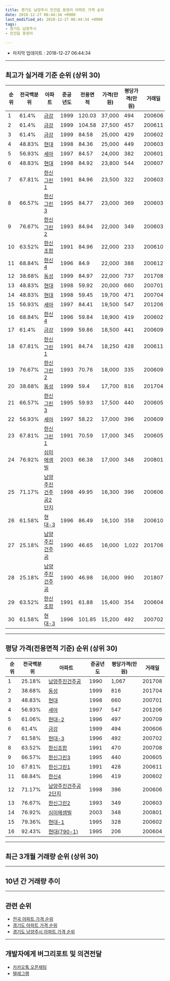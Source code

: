```yaml
---
title: 경기도 남양주시 진건읍 용정리 아파트 가격 순위
date: 2018-12-27 06:44:34 +0900
last_modified_at: 2018-12-27 06:44:34 +0900
tags:
- 경기도 남양주시
- 진건읍 용정리

---
```


* 마지막 업데이트 : 2018-12-27 06:44:34

---

## 최고가 실거래 기준 순위 (상위 30)


|순위|전국백분위|아파트|준공년도|전용면적|가격(만원)|평당가격(만원)|거래일|
|---|---|---|---|---|---|---|---|
|1|61.4%|[금강](https://search.naver.com/search.naver?query=%EA%B2%BD%EA%B8%B0%EB%8F%84+%EB%82%A8%EC%96%91%EC%A3%BC%EC%8B%9C+%EC%A7%84%EA%B1%B4%EC%9D%8D+%EC%9A%A9%EC%A0%95%EB%A6%AC+%EA%B8%88%EA%B0%95)|1999|120.03|37,000|494|200606|
|2|61.4%|[금강](https://search.naver.com/search.naver?query=%EA%B2%BD%EA%B8%B0%EB%8F%84+%EB%82%A8%EC%96%91%EC%A3%BC%EC%8B%9C+%EC%A7%84%EA%B1%B4%EC%9D%8D+%EC%9A%A9%EC%A0%95%EB%A6%AC+%EA%B8%88%EA%B0%95)|1999|104.58|27,500|457|200611|
|3|61.4%|[금강](https://search.naver.com/search.naver?query=%EA%B2%BD%EA%B8%B0%EB%8F%84+%EB%82%A8%EC%96%91%EC%A3%BC%EC%8B%9C+%EC%A7%84%EA%B1%B4%EC%9D%8D+%EC%9A%A9%EC%A0%95%EB%A6%AC+%EA%B8%88%EA%B0%95)|1999|84.58|25,000|429|200602|
|4|48.83%|[현대](https://search.naver.com/search.naver?query=%EA%B2%BD%EA%B8%B0%EB%8F%84+%EB%82%A8%EC%96%91%EC%A3%BC%EC%8B%9C+%EC%A7%84%EA%B1%B4%EC%9D%8D+%EC%9A%A9%EC%A0%95%EB%A6%AC+%ED%98%84%EB%8C%80)|1998|84.36|25,000|449|200603|
|5|56.93%|[세아](https://search.naver.com/search.naver?query=%EA%B2%BD%EA%B8%B0%EB%8F%84+%EB%82%A8%EC%96%91%EC%A3%BC%EC%8B%9C+%EC%A7%84%EA%B1%B4%EC%9D%8D+%EC%9A%A9%EC%A0%95%EB%A6%AC+%EC%84%B8%EC%95%84)|1997|84.57|24,000|382|200601|
|6|48.83%|[현대](https://search.naver.com/search.naver?query=%EA%B2%BD%EA%B8%B0%EB%8F%84+%EB%82%A8%EC%96%91%EC%A3%BC%EC%8B%9C+%EC%A7%84%EA%B1%B4%EC%9D%8D+%EC%9A%A9%EC%A0%95%EB%A6%AC+%ED%98%84%EB%8C%80)|1998|84.92|23,800|544|200607|
|7|67.81%|[한신그린1](https://search.naver.com/search.naver?query=%EA%B2%BD%EA%B8%B0%EB%8F%84+%EB%82%A8%EC%96%91%EC%A3%BC%EC%8B%9C+%EC%A7%84%EA%B1%B4%EC%9D%8D+%EC%9A%A9%EC%A0%95%EB%A6%AC+%ED%95%9C%EC%8B%A0%EA%B7%B8%EB%A6%B01)|1991|84.96|23,500|322|200603|
|8|66.57%|[한신그린3](https://search.naver.com/search.naver?query=%EA%B2%BD%EA%B8%B0%EB%8F%84+%EB%82%A8%EC%96%91%EC%A3%BC%EC%8B%9C+%EC%A7%84%EA%B1%B4%EC%9D%8D+%EC%9A%A9%EC%A0%95%EB%A6%AC+%ED%95%9C%EC%8B%A0%EA%B7%B8%EB%A6%B03)|1995|84.77|23,000|369|200603|
|9|76.67%|[한신그린2](https://search.naver.com/search.naver?query=%EA%B2%BD%EA%B8%B0%EB%8F%84+%EB%82%A8%EC%96%91%EC%A3%BC%EC%8B%9C+%EC%A7%84%EA%B1%B4%EC%9D%8D+%EC%9A%A9%EC%A0%95%EB%A6%AC+%ED%95%9C%EC%8B%A0%EA%B7%B8%EB%A6%B02)|1993|84.94|22,000|349|200603|
|10|63.52%|[한신조합](https://search.naver.com/search.naver?query=%EA%B2%BD%EA%B8%B0%EB%8F%84+%EB%82%A8%EC%96%91%EC%A3%BC%EC%8B%9C+%EC%A7%84%EA%B1%B4%EC%9D%8D+%EC%9A%A9%EC%A0%95%EB%A6%AC+%ED%95%9C%EC%8B%A0%EC%A1%B0%ED%95%A9)|1991|84.96|22,000|233|200610|
|11|68.84%|[한신4](https://search.naver.com/search.naver?query=%EA%B2%BD%EA%B8%B0%EB%8F%84+%EB%82%A8%EC%96%91%EC%A3%BC%EC%8B%9C+%EC%A7%84%EA%B1%B4%EC%9D%8D+%EC%9A%A9%EC%A0%95%EB%A6%AC+%ED%95%9C%EC%8B%A04)|1996|84.9|22,000|388|200612|
|12|38.68%|[동성](https://search.naver.com/search.naver?query=%EA%B2%BD%EA%B8%B0%EB%8F%84+%EB%82%A8%EC%96%91%EC%A3%BC%EC%8B%9C+%EC%A7%84%EA%B1%B4%EC%9D%8D+%EC%9A%A9%EC%A0%95%EB%A6%AC+%EB%8F%99%EC%84%B1)|1999|84.97|22,000|737|201708|
|13|48.83%|[현대](https://search.naver.com/search.naver?query=%EA%B2%BD%EA%B8%B0%EB%8F%84+%EB%82%A8%EC%96%91%EC%A3%BC%EC%8B%9C+%EC%A7%84%EA%B1%B4%EC%9D%8D+%EC%9A%A9%EC%A0%95%EB%A6%AC+%ED%98%84%EB%8C%80)|1998|59.92|20,000|660|200701|
|14|48.83%|[현대](https://search.naver.com/search.naver?query=%EA%B2%BD%EA%B8%B0%EB%8F%84+%EB%82%A8%EC%96%91%EC%A3%BC%EC%8B%9C+%EC%A7%84%EA%B1%B4%EC%9D%8D+%EC%9A%A9%EC%A0%95%EB%A6%AC+%ED%98%84%EB%8C%80)|1998|59.45|19,700|471|200704|
|15|56.93%|[세아](https://search.naver.com/search.naver?query=%EA%B2%BD%EA%B8%B0%EB%8F%84+%EB%82%A8%EC%96%91%EC%A3%BC%EC%8B%9C+%EC%A7%84%EA%B1%B4%EC%9D%8D+%EC%9A%A9%EC%A0%95%EB%A6%AC+%EC%84%B8%EC%95%84)|1997|84.41|19,500|547|201206|
|16|68.84%|[한신4](https://search.naver.com/search.naver?query=%EA%B2%BD%EA%B8%B0%EB%8F%84+%EB%82%A8%EC%96%91%EC%A3%BC%EC%8B%9C+%EC%A7%84%EA%B1%B4%EC%9D%8D+%EC%9A%A9%EC%A0%95%EB%A6%AC+%ED%95%9C%EC%8B%A04)|1996|59.84|18,900|419|200602|
|17|61.4%|[금강](https://search.naver.com/search.naver?query=%EA%B2%BD%EA%B8%B0%EB%8F%84+%EB%82%A8%EC%96%91%EC%A3%BC%EC%8B%9C+%EC%A7%84%EA%B1%B4%EC%9D%8D+%EC%9A%A9%EC%A0%95%EB%A6%AC+%EA%B8%88%EA%B0%95)|1999|59.86|18,500|441|200609|
|18|67.81%|[한신그린1](https://search.naver.com/search.naver?query=%EA%B2%BD%EA%B8%B0%EB%8F%84+%EB%82%A8%EC%96%91%EC%A3%BC%EC%8B%9C+%EC%A7%84%EA%B1%B4%EC%9D%8D+%EC%9A%A9%EC%A0%95%EB%A6%AC+%ED%95%9C%EC%8B%A0%EA%B7%B8%EB%A6%B01)|1991|84.74|18,250|428|200611|
|19|76.67%|[한신그린2](https://search.naver.com/search.naver?query=%EA%B2%BD%EA%B8%B0%EB%8F%84+%EB%82%A8%EC%96%91%EC%A3%BC%EC%8B%9C+%EC%A7%84%EA%B1%B4%EC%9D%8D+%EC%9A%A9%EC%A0%95%EB%A6%AC+%ED%95%9C%EC%8B%A0%EA%B7%B8%EB%A6%B02)|1993|70.76|18,000|335|200609|
|20|38.68%|[동성](https://search.naver.com/search.naver?query=%EA%B2%BD%EA%B8%B0%EB%8F%84+%EB%82%A8%EC%96%91%EC%A3%BC%EC%8B%9C+%EC%A7%84%EA%B1%B4%EC%9D%8D+%EC%9A%A9%EC%A0%95%EB%A6%AC+%EB%8F%99%EC%84%B1)|1999|59.4|17,700|816|201704|
|21|66.57%|[한신그린3](https://search.naver.com/search.naver?query=%EA%B2%BD%EA%B8%B0%EB%8F%84+%EB%82%A8%EC%96%91%EC%A3%BC%EC%8B%9C+%EC%A7%84%EA%B1%B4%EC%9D%8D+%EC%9A%A9%EC%A0%95%EB%A6%AC+%ED%95%9C%EC%8B%A0%EA%B7%B8%EB%A6%B03)|1995|59.93|17,500|440|200605|
|22|56.93%|[세아](https://search.naver.com/search.naver?query=%EA%B2%BD%EA%B8%B0%EB%8F%84+%EB%82%A8%EC%96%91%EC%A3%BC%EC%8B%9C+%EC%A7%84%EA%B1%B4%EC%9D%8D+%EC%9A%A9%EC%A0%95%EB%A6%AC+%EC%84%B8%EC%95%84)|1997|58.22|17,000|396|200609|
|23|67.81%|[한신그린1](https://search.naver.com/search.naver?query=%EA%B2%BD%EA%B8%B0%EB%8F%84+%EB%82%A8%EC%96%91%EC%A3%BC%EC%8B%9C+%EC%A7%84%EA%B1%B4%EC%9D%8D+%EC%9A%A9%EC%A0%95%EB%A6%AC+%ED%95%9C%EC%8B%A0%EA%B7%B8%EB%A6%B01)|1991|70.59|17,000|345|200605|
|24|76.92%|[심미에셈빌](https://search.naver.com/search.naver?query=%EA%B2%BD%EA%B8%B0%EB%8F%84+%EB%82%A8%EC%96%91%EC%A3%BC%EC%8B%9C+%EC%A7%84%EA%B1%B4%EC%9D%8D+%EC%9A%A9%EC%A0%95%EB%A6%AC+%EC%8B%AC%EB%AF%B8%EC%97%90%EC%85%88%EB%B9%8C)|2003|66.38|17,000|348|200801|
|25|71.17%|[남양주진건주공2단지](https://search.naver.com/search.naver?query=%EA%B2%BD%EA%B8%B0%EB%8F%84+%EB%82%A8%EC%96%91%EC%A3%BC%EC%8B%9C+%EC%A7%84%EA%B1%B4%EC%9D%8D+%EC%9A%A9%EC%A0%95%EB%A6%AC+%EB%82%A8%EC%96%91%EC%A3%BC%EC%A7%84%EA%B1%B4%EC%A3%BC%EA%B3%B52%EB%8B%A8%EC%A7%80)|1998|49.95|16,300|396|200606|
|26|61.58%|[현대-3](https://search.naver.com/search.naver?query=%EA%B2%BD%EA%B8%B0%EB%8F%84+%EB%82%A8%EC%96%91%EC%A3%BC%EC%8B%9C+%EC%A7%84%EA%B1%B4%EC%9D%8D+%EC%9A%A9%EC%A0%95%EB%A6%AC+%ED%98%84%EB%8C%80-3)|1996|86.49|16,100|358|200610|
|27|25.18%|[남양주진건주공](https://search.naver.com/search.naver?query=%EA%B2%BD%EA%B8%B0%EB%8F%84+%EB%82%A8%EC%96%91%EC%A3%BC%EC%8B%9C+%EC%A7%84%EA%B1%B4%EC%9D%8D+%EC%9A%A9%EC%A0%95%EB%A6%AC+%EB%82%A8%EC%96%91%EC%A3%BC%EC%A7%84%EA%B1%B4%EC%A3%BC%EA%B3%B5)|1990|46.65|16,000|1,022|201706|
|28|25.18%|[남양주진건주공](https://search.naver.com/search.naver?query=%EA%B2%BD%EA%B8%B0%EB%8F%84+%EB%82%A8%EC%96%91%EC%A3%BC%EC%8B%9C+%EC%A7%84%EA%B1%B4%EC%9D%8D+%EC%9A%A9%EC%A0%95%EB%A6%AC+%EB%82%A8%EC%96%91%EC%A3%BC%EC%A7%84%EA%B1%B4%EC%A3%BC%EA%B3%B5)|1990|46.98|16,000|990|201807|
|29|63.52%|[한신조합](https://search.naver.com/search.naver?query=%EA%B2%BD%EA%B8%B0%EB%8F%84+%EB%82%A8%EC%96%91%EC%A3%BC%EC%8B%9C+%EC%A7%84%EA%B1%B4%EC%9D%8D+%EC%9A%A9%EC%A0%95%EB%A6%AC+%ED%95%9C%EC%8B%A0%EC%A1%B0%ED%95%A9)|1991|61.88|15,400|354|200604|
|30|61.58%|[현대-3](https://search.naver.com/search.naver?query=%EA%B2%BD%EA%B8%B0%EB%8F%84+%EB%82%A8%EC%96%91%EC%A3%BC%EC%8B%9C+%EC%A7%84%EA%B1%B4%EC%9D%8D+%EC%9A%A9%EC%A0%95%EB%A6%AC+%ED%98%84%EB%8C%80-3)|1996|101.85|15,200|492|200702|


---

## 평당 가격(전용면적 기준) 순위 (상위 30)


|순위|전국백분위|아파트|준공년도|평당가격(만원)|거래일|
|---|---|---|---|---|---|
|1|25.18%|[남양주진건주공](https://search.naver.com/search.naver?query=%EA%B2%BD%EA%B8%B0%EB%8F%84+%EB%82%A8%EC%96%91%EC%A3%BC%EC%8B%9C+%EC%A7%84%EA%B1%B4%EC%9D%8D+%EC%9A%A9%EC%A0%95%EB%A6%AC+%EB%82%A8%EC%96%91%EC%A3%BC%EC%A7%84%EA%B1%B4%EC%A3%BC%EA%B3%B5)|1990|1,067|201708|
|2|38.68%|[동성](https://search.naver.com/search.naver?query=%EA%B2%BD%EA%B8%B0%EB%8F%84+%EB%82%A8%EC%96%91%EC%A3%BC%EC%8B%9C+%EC%A7%84%EA%B1%B4%EC%9D%8D+%EC%9A%A9%EC%A0%95%EB%A6%AC+%EB%8F%99%EC%84%B1)|1999|816|201704|
|3|48.83%|[현대](https://search.naver.com/search.naver?query=%EA%B2%BD%EA%B8%B0%EB%8F%84+%EB%82%A8%EC%96%91%EC%A3%BC%EC%8B%9C+%EC%A7%84%EA%B1%B4%EC%9D%8D+%EC%9A%A9%EC%A0%95%EB%A6%AC+%ED%98%84%EB%8C%80)|1998|660|200701|
|4|56.93%|[세아](https://search.naver.com/search.naver?query=%EA%B2%BD%EA%B8%B0%EB%8F%84+%EB%82%A8%EC%96%91%EC%A3%BC%EC%8B%9C+%EC%A7%84%EA%B1%B4%EC%9D%8D+%EC%9A%A9%EC%A0%95%EB%A6%AC+%EC%84%B8%EC%95%84)|1997|547|201206|
|5|61.06%|[현대-2](https://search.naver.com/search.naver?query=%EA%B2%BD%EA%B8%B0%EB%8F%84+%EB%82%A8%EC%96%91%EC%A3%BC%EC%8B%9C+%EC%A7%84%EA%B1%B4%EC%9D%8D+%EC%9A%A9%EC%A0%95%EB%A6%AC+%ED%98%84%EB%8C%80-2)|1996|497|200709|
|6|61.4%|[금강](https://search.naver.com/search.naver?query=%EA%B2%BD%EA%B8%B0%EB%8F%84+%EB%82%A8%EC%96%91%EC%A3%BC%EC%8B%9C+%EC%A7%84%EA%B1%B4%EC%9D%8D+%EC%9A%A9%EC%A0%95%EB%A6%AC+%EA%B8%88%EA%B0%95)|1999|494|200606|
|7|61.58%|[현대-3](https://search.naver.com/search.naver?query=%EA%B2%BD%EA%B8%B0%EB%8F%84+%EB%82%A8%EC%96%91%EC%A3%BC%EC%8B%9C+%EC%A7%84%EA%B1%B4%EC%9D%8D+%EC%9A%A9%EC%A0%95%EB%A6%AC+%ED%98%84%EB%8C%80-3)|1996|492|200702|
|8|63.52%|[한신조합](https://search.naver.com/search.naver?query=%EA%B2%BD%EA%B8%B0%EB%8F%84+%EB%82%A8%EC%96%91%EC%A3%BC%EC%8B%9C+%EC%A7%84%EA%B1%B4%EC%9D%8D+%EC%9A%A9%EC%A0%95%EB%A6%AC+%ED%95%9C%EC%8B%A0%EC%A1%B0%ED%95%A9)|1991|470|200708|
|9|66.57%|[한신그린3](https://search.naver.com/search.naver?query=%EA%B2%BD%EA%B8%B0%EB%8F%84+%EB%82%A8%EC%96%91%EC%A3%BC%EC%8B%9C+%EC%A7%84%EA%B1%B4%EC%9D%8D+%EC%9A%A9%EC%A0%95%EB%A6%AC+%ED%95%9C%EC%8B%A0%EA%B7%B8%EB%A6%B03)|1995|440|200605|
|10|67.81%|[한신그린1](https://search.naver.com/search.naver?query=%EA%B2%BD%EA%B8%B0%EB%8F%84+%EB%82%A8%EC%96%91%EC%A3%BC%EC%8B%9C+%EC%A7%84%EA%B1%B4%EC%9D%8D+%EC%9A%A9%EC%A0%95%EB%A6%AC+%ED%95%9C%EC%8B%A0%EA%B7%B8%EB%A6%B01)|1991|428|200611|
|11|68.84%|[한신4](https://search.naver.com/search.naver?query=%EA%B2%BD%EA%B8%B0%EB%8F%84+%EB%82%A8%EC%96%91%EC%A3%BC%EC%8B%9C+%EC%A7%84%EA%B1%B4%EC%9D%8D+%EC%9A%A9%EC%A0%95%EB%A6%AC+%ED%95%9C%EC%8B%A04)|1996|419|200602|
|12|71.17%|[남양주진건주공2단지](https://search.naver.com/search.naver?query=%EA%B2%BD%EA%B8%B0%EB%8F%84+%EB%82%A8%EC%96%91%EC%A3%BC%EC%8B%9C+%EC%A7%84%EA%B1%B4%EC%9D%8D+%EC%9A%A9%EC%A0%95%EB%A6%AC+%EB%82%A8%EC%96%91%EC%A3%BC%EC%A7%84%EA%B1%B4%EC%A3%BC%EA%B3%B52%EB%8B%A8%EC%A7%80)|1998|396|200606|
|13|76.67%|[한신그린2](https://search.naver.com/search.naver?query=%EA%B2%BD%EA%B8%B0%EB%8F%84+%EB%82%A8%EC%96%91%EC%A3%BC%EC%8B%9C+%EC%A7%84%EA%B1%B4%EC%9D%8D+%EC%9A%A9%EC%A0%95%EB%A6%AC+%ED%95%9C%EC%8B%A0%EA%B7%B8%EB%A6%B02)|1993|349|200603|
|14|76.92%|[심미에셈빌](https://search.naver.com/search.naver?query=%EA%B2%BD%EA%B8%B0%EB%8F%84+%EB%82%A8%EC%96%91%EC%A3%BC%EC%8B%9C+%EC%A7%84%EA%B1%B4%EC%9D%8D+%EC%9A%A9%EC%A0%95%EB%A6%AC+%EC%8B%AC%EB%AF%B8%EC%97%90%EC%85%88%EB%B9%8C)|2003|348|200801|
|15|79.36%|[현대-1](https://search.naver.com/search.naver?query=%EA%B2%BD%EA%B8%B0%EB%8F%84+%EB%82%A8%EC%96%91%EC%A3%BC%EC%8B%9C+%EC%A7%84%EA%B1%B4%EC%9D%8D+%EC%9A%A9%EC%A0%95%EB%A6%AC+%ED%98%84%EB%8C%80-1)|1995|328|200602|
|16|92.43%|[현대(790-1)](https://search.naver.com/search.naver?query=%EA%B2%BD%EA%B8%B0%EB%8F%84+%EB%82%A8%EC%96%91%EC%A3%BC%EC%8B%9C+%EC%A7%84%EA%B1%B4%EC%9D%8D+%EC%9A%A9%EC%A0%95%EB%A6%AC+%ED%98%84%EB%8C%80%28790-1%29)|1995|206|200604|


---

## 최근 3개월 거래량 순위 (상위 30)


<div style="width:100%;">
    <canvas id="deal_count_ranking" height="250"></canvas>
</div>


<script>
new Chart(document.getElementById("deal_count_ranking"), {
    type: 'horizontalBar',
    data: {
        labels: ['세아', '남양주진건주공2단지', '현대', '한신그린1', '한신그린3', '심미에셈빌', '한신조합', '한신4', '동성'],
        datasets: [{
            label: '실거래 수',
            data: [4, 3, 3, 3, 2, 2, 1, 1, 1],
            borderColor: "rgba(255, 0, 128, 1)",
            backgroundColor: "rgba(255, 0, 128, 0.5)",
            fill: false,
        }]
    },
    options: {
        responsive: true,
        title: {
            display: true,
            text: '최근 3개월 거래량 순위'
        },
        tooltips: {
            mode: 'index',
            intersect: false,
            callbacks: {
                title: function(tooltipItems, data) {
                    return "실거래 수:";
                },
                label: function(tooltipItem, data) {
                    return data.labels[tooltipItem.index] + ": " + tooltipItem.xLabel;
                }
            }
        },
        hover: {
            mode: 'nearest',
            intersect: true
        },
        scales: {
            xAxes: [{
                display: true,
                scaleLabel: {
                    display: true,
                    labelString: '실거래 수'
                },
                ticks: {
                    suggestedMin: 0,
                }
            }],
            yAxes: [{
                display: true,
                ticks: {
                    autoSkip: false,
                    callback: function(value, index, values) {
                        if (value.length > 15)
                            return value.substr(0, 13) + "...";
                        else
                            return value;
                    }
                },
                scaleLabel: {
                    display: false,
                }
            }]
        }
    }
});

</script>


---

## 10년 간 거래량 추이


<div style="width:100%;">
    <canvas id="deal_progress" height="250"></canvas>
</div>

<script>
new Chart(document.getElementById("deal_progress"), {
    type: 'line',
    data: {
        labels: ['200812','200901','200902','200903','200904','200905','200906','200907','200908','200909','200910','200911','200912','201001','201002','201003','201004','201005','201006','201007','201008','201009','201010','201011','201012','201101','201102','201103','201104','201105','201106','201107','201108','201109','201110','201111','201112','201201','201202','201203','201204','201205','201206','201207','201208','201209','201210','201211','201212','201301','201302','201303','201304','201305','201306','201307','201308','201309','201310','201311','201312','201401','201402','201403','201404','201405','201406','201407','201408','201409','201410','201411','201412','201501','201502','201503','201504','201505','201506','201507','201508','201509','201510','201511','201512','201601','201602','201603','201604','201605','201606','201607','201608','201609','201610','201611','201612','201701','201702','201703','201704','201705','201706','201707','201708','201709','201710','201711','201712','201801','201802','201803','201804','201805','201806','201807','201808','201809','201810','201811','201812'],
        datasets: [{
            label: '실거래 수',
            pointRadius: 1,
            data: [4, 7, 11, 14, 17, 18, 24, 14, 31, 45, 15, 12, 15, 6, 14, 13, 11, 10, 7, 8, 6, 13, 11, 12, 18, 16, 17, 21, 21, 10, 10, 11, 17, 19, 15, 6, 9, 8, 13, 22, 8, 14, 12, 9, 16, 15, 29, 13, 7, 14, 17, 17, 20, 13, 22, 11, 19, 22, 34, 22, 12, 9, 25, 28, 14, 18, 13, 16, 13, 35, 21, 11, 10, 35, 52, 48, 38, 39, 40, 35, 30, 31, 38, 18, 15, 27, 27, 22, 17, 19, 20, 30, 33, 21, 25, 15, 12, 9, 14, 13, 19, 13, 24, 22, 23, 25, 20, 21, 15, 21, 17, 28, 13, 11, 14, 14, 9, 14, 14, 5, 1],
            borderColor: "rgba(255, 201, 14, 1)",
            backgroundColor: "rgba(255, 201, 14, 0.5)",
            fill: true,
        }]
    },
    options: {
        responsive: true,
        title: {
            display: true,
            text: '10년간 거래량 추이'
        },
        tooltips: {
            mode: 'index',
            intersect: false,
        },
        hover: {
            mode: 'nearest',
            intersect: true
        },
        scales: {
            xAxes: [{
                display: true,
                scaleLabel: {
                    display: true,
                    labelString: '년/월'
                }
            }],
            yAxes: [{
                display: true,
                ticks: {
                    suggestedMin: 0,
                },
                scaleLabel: {
                    display: true,
                    labelString: '실거래 수'
                }
            }]
        }
    }
});

</script>


---

## 관련 순위

- [전국 아파트 가격 순위](https://inasie.github.io/apt-ranking/전국)
- [경기도 아파트 가격 순위](https://inasie.github.io/apt-ranking/경기도)
- [경기도 남양주시 아파트 가격 순위](https://inasie.github.io/apt-ranking/경기도-남양주시)


---

## 개발자에게 버그리포트 및 의견전달

- [카카오톡 오픈채팅](https://open.kakao.com/o/gLJUAP4)
- [텔레그램](https://t.me/inasie)

